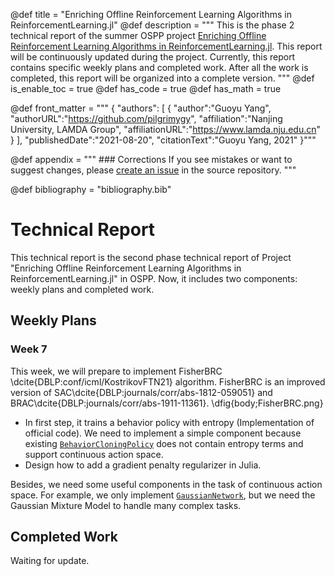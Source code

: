 @def title = "Enriching Offline Reinforcement Learning Algorithms in ReinforcementLearning.jl"
@def description = """
    This is the phase 2 technical report of the summer OSPP project [Enriching Offline Reinforcement Learning Algorithms in ReinforcementLearning.jl](https://summer.iscas.ac.cn/#/org/prodetail/210370539?lang=en). This report will be continuously updated during the project. Currently, this report contains specific weekly plans and completed work. After all the work is completed, this report will be organized into a complete version.
    """
@def is_enable_toc = true
@def has_code = true
@def has_math = true

@def front_matter = """
    {
        "authors": [
            {
                "author":"Guoyu Yang",
                "authorURL":"https://github.com/pilgrimygy",
                "affiliation":"Nanjing University, LAMDA Group",
                "affiliationURL":"https://www.lamda.nju.edu.cn"
            }
        ],
        "publishedDate":"2021-08-20",
        "citationText":"Guoyu Yang, 2021"
    }"""

@def appendix = """
    ### Corrections
    If you see mistakes or want to suggest changes, please [create an issue](https://github.com/JuliaReinforcementLearning/ReinforcementLearning.jl/issues) in the source repository.
    """

@def bibliography = "bibliography.bib"

# Technical Report
This technical report is the second phase technical report of Project "Enriching Offline Reinforcement Learning Algorithms in ReinforcementLearning.jl" in OSPP. Now, it includes two components: weekly plans and completed work.

## Weekly Plans
### Week 7
This week, we will prepare to implement FisherBRC \dcite{DBLP:conf/icml/KostrikovFTN21} algorithm. FisherBRC is an improved version of SAC\dcite{DBLP:journals/corr/abs-1812-059051} and BRAC\dcite{DBLP:journals/corr/abs-1911-11361}.
\dfig{body;FisherBRC.png}
- In first step, it trains a behavior policy with entropy (Implementation of official code). We need to implement a simple component because existing [`BehaviorCloningPolicy`](https://juliareinforcementlearning.org/docs/rlzoo/#ReinforcementLearningZoo.BehaviorCloningPolicy-Union{Tuple{},%20Tuple{A}}%20where%20A)  does not contain entropy terms and support continuous action space.
- Design how to add a gradient penalty regularizer in Julia.

Besides, we need some useful components in the task of continuous action space. For example, we only implement [`GaussianNetwork`](https://juliareinforcementlearning.org/docs/rlcore/#ReinforcementLearningCore.GaussianNetwork), but we need the Gaussian Mixture Model to handle many complex tasks.

## Completed Work
Waiting for update.